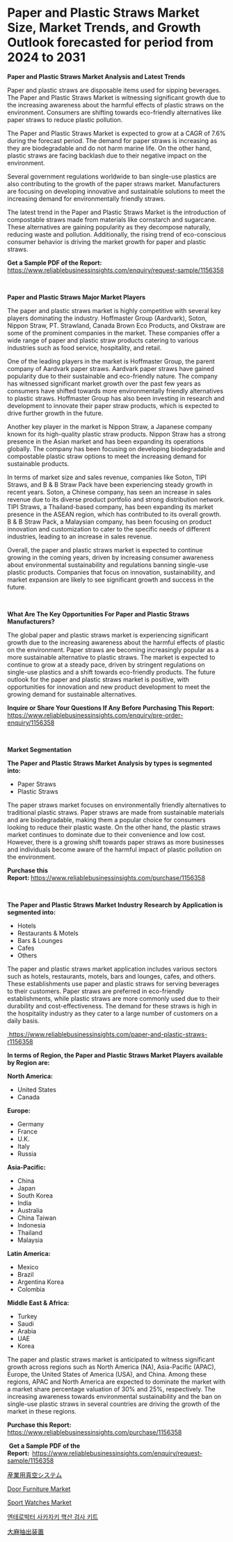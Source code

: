 <p><h1>Paper and Plastic Straws Market Size, Market Trends, and Growth Outlook forecasted for period from 2024 to 2031</h1></p><p><strong>Paper and Plastic Straws Market Analysis and Latest Trends</strong></p>
<p><p>Paper and plastic straws are disposable items used for sipping beverages. The Paper and Plastic Straws Market is witnessing significant growth due to the increasing awareness about the harmful effects of plastic straws on the environment. Consumers are shifting towards eco-friendly alternatives like paper straws to reduce plastic pollution.</p><p>The Paper and Plastic Straws Market is expected to grow at a CAGR of 7.6% during the forecast period. The demand for paper straws is increasing as they are biodegradable and do not harm marine life. On the other hand, plastic straws are facing backlash due to their negative impact on the environment.</p><p>Several government regulations worldwide to ban single-use plastics are also contributing to the growth of the paper straws market. Manufacturers are focusing on developing innovative and sustainable solutions to meet the increasing demand for environmentally friendly straws.</p><p>The latest trend in the Paper and Plastic Straws Market is the introduction of compostable straws made from materials like cornstarch and sugarcane. These alternatives are gaining popularity as they decompose naturally, reducing waste and pollution. Additionally, the rising trend of eco-conscious consumer behavior is driving the market growth for paper and plastic straws.</p></p>
<p><strong>Get a Sample PDF of the Report:&nbsp;</strong> <a href="https://www.reliablebusinessinsights.com/enquiry/request-sample/1156358">https://www.reliablebusinessinsights.com/enquiry/request-sample/1156358</a></p>
<p>&nbsp;</p>
<p><strong>Paper and Plastic Straws Major Market Players</strong></p>
<p><p>The paper and plastic straws market is highly competitive with several key players dominating the industry. Hoffmaster Group (Aardvark), Soton, Nippon Straw, PT. Strawland, Canada Brown Eco Products, and Okstraw are some of the prominent companies in the market. These companies offer a wide range of paper and plastic straw products catering to various industries such as food service, hospitality, and retail.</p><p>One of the leading players in the market is Hoffmaster Group, the parent company of Aardvark paper straws. Aardvark paper straws have gained popularity due to their sustainable and eco-friendly nature. The company has witnessed significant market growth over the past few years as consumers have shifted towards more environmentally friendly alternatives to plastic straws. Hoffmaster Group has also been investing in research and development to innovate their paper straw products, which is expected to drive further growth in the future.</p><p>Another key player in the market is Nippon Straw, a Japanese company known for its high-quality plastic straw products. Nippon Straw has a strong presence in the Asian market and has been expanding its operations globally. The company has been focusing on developing biodegradable and compostable plastic straw options to meet the increasing demand for sustainable products.</p><p>In terms of market size and sales revenue, companies like Soton, TIPI Straws, and B & B Straw Pack have been experiencing steady growth in recent years. Soton, a Chinese company, has seen an increase in sales revenue due to its diverse product portfolio and strong distribution network. TIPI Straws, a Thailand-based company, has been expanding its market presence in the ASEAN region, which has contributed to its overall growth. B & B Straw Pack, a Malaysian company, has been focusing on product innovation and customization to cater to the specific needs of different industries, leading to an increase in sales revenue.</p><p>Overall, the paper and plastic straws market is expected to continue growing in the coming years, driven by increasing consumer awareness about environmental sustainability and regulations banning single-use plastic products. Companies that focus on innovation, sustainability, and market expansion are likely to see significant growth and success in the future.</p></p>
<p>&nbsp;</p>
<p><strong>What Are The Key Opportunities For Paper and Plastic Straws Manufacturers?</strong></p>
<p><p>The global paper and plastic straws market is experiencing significant growth due to the increasing awareness about the harmful effects of plastic on the environment. Paper straws are becoming increasingly popular as a more sustainable alternative to plastic straws. The market is expected to continue to grow at a steady pace, driven by stringent regulations on single-use plastics and a shift towards eco-friendly products. The future outlook for the paper and plastic straws market is positive, with opportunities for innovation and new product development to meet the growing demand for sustainable alternatives.</p></p>
<p><strong>Inquire or Share Your Questions If Any Before Purchasing This Report:</strong> <a href="https://www.reliablebusinessinsights.com/enquiry/pre-order-enquiry/1156358">https://www.reliablebusinessinsights.com/enquiry/pre-order-enquiry/1156358</a></p>
<p>&nbsp;</p>
<p><strong>Market Segmentation</strong></p>
<p><strong>The Paper and Plastic Straws Market Analysis by types is segmented into:</strong></p>
<p><ul><li>Paper Straws</li><li>Plastic Straws</li></ul></p>
<p><p>The paper straws market focuses on environmentally friendly alternatives to traditional plastic straws. Paper straws are made from sustainable materials and are biodegradable, making them a popular choice for consumers looking to reduce their plastic waste. On the other hand, the plastic straws market continues to dominate due to their convenience and low cost. However, there is a growing shift towards paper straws as more businesses and individuals become aware of the harmful impact of plastic pollution on the environment.</p></p>
<p><strong>Purchase this Report:&nbsp;</strong><a href="https://www.reliablebusinessinsights.com/purchase/1156358">https://www.reliablebusinessinsights.com/purchase/1156358</a></p>
<p>&nbsp;</p>
<p><strong>The Paper and Plastic Straws Market Industry Research by Application is segmented into:</strong></p>
<p><ul><li>Hotels</li><li>Restaurants & Motels</li><li>Bars & Lounges</li><li>Cafes</li><li>Others</li></ul></p>
<p><p>The paper and plastic straws market application includes various sectors such as hotels, restaurants, motels, bars and lounges, cafes, and others. These establishments use paper and plastic straws for serving beverages to their customers. Paper straws are preferred in eco-friendly establishments, while plastic straws are more commonly used due to their durability and cost-effectiveness. The demand for these straws is high in the hospitality industry as they cater to a large number of customers on a daily basis.</p></p>
<p><a href="https://www.reliablebusinessinsights.com/paper-and-plastic-straws-r1156358">&nbsp;https://www.reliablebusinessinsights.com/paper-and-plastic-straws-r1156358</a></p>
<p><strong>In terms of Region, the Paper and Plastic Straws Market Players available by Region are:</strong></p>
<p>
    <p> <strong> North America: </strong>
        <ul>
            <li>United States</li>
            <li>Canada</li>
        </ul>
        </p> 
    <p> <strong> Europe: </strong>
        <ul>
            <li>Germany</li>
            <li>France</li>
            <li>U.K.</li>
            <li>Italy</li>
            <li>Russia</li>
        </ul>
        </p> 
    <p> <strong> Asia-Pacific: </strong>
        <ul>
            <li>China</li>
            <li>Japan</li>
            <li>South Korea</li>
            <li>India</li>
            <li>Australia</li>
            <li>China Taiwan</li>
            <li>Indonesia</li>
            <li>Thailand</li>
            <li>Malaysia</li>
        </ul>
        </p> 
    <p> <strong> Latin America: </strong>
        <ul>
            <li>Mexico</li>
            <li>Brazil</li>
            <li>Argentina Korea</li>
            <li>Colombia</li>
        </ul>
        </p> 
    <p> <strong> Middle East & Africa: </strong>
        <ul>
            <li>Turkey</li>
            <li>Saudi</li>
            <li>Arabia</li>
            <li>UAE</li>
            <li>Korea</li>
        </ul>
    </p>
    </p>
<p><p>The paper and plastic straws market is anticipated to witness significant growth across regions such as North America (NA), Asia-Pacific (APAC), Europe, the United States of America (USA), and China. Among these regions, APAC and North America are expected to dominate the market with a market share percentage valuation of 30% and 25%, respectively. The increasing awareness towards environmental sustainability and the ban on single-use plastic straws in several countries are driving the growth of the market in these regions.</p></p>
<p><strong>Purchase this Report: </strong><a href="https://www.reliablebusinessinsights.com/purchase/1156358">https://www.reliablebusinessinsights.com/purchase/1156358</a></p>
<p>&nbsp;<strong>Get a Sample PDF of the Report:&nbsp;&nbsp;</strong><a href="https://www.reliablebusinessinsights.com/enquiry/request-sample/1156358">https://www.reliablebusinessinsights.com/enquiry/request-sample/1156358</a></p>
<p><strong></strong></p>
<p><p><a href="https://github.com/ksxzwxabcuynh011/Market-Research-Report-List-2/blob/main/7864968143365.md">産業用真空システム</a></p><p><a href="https://github.com/nathandecarvalho/Market-Research-Report-List-3/blob/main/door-furniture-market.md">Door Furniture Market</a></p><p><a href="https://github.com/kosella/Market-Research-Report-List-3/blob/main/sport-watches-market.md">Sport Watches Market</a></p><p><a href="https://github.com/Elenrrera7685/Market-Research-Report-List-2/blob/main/9929687151103.md">엔테로박터 사카자키 핵산 검사 키트</a></p><p><a href="https://github.com/NikitaBruen/Market-Research-Report-List-1/blob/main/8219611143364.md">大麻抽出装置</a></p></p>
